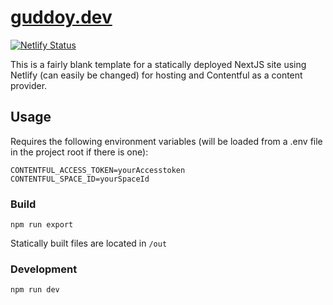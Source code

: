 # [guddoy.dev](https://guddoy.dev)
[![Netlify Status](https://api.netlify.com/api/v1/badges/e02791c6-580f-4520-8e29-66d8c3371735/deploy-status)](https://app.netlify.com/sites/relaxed-dubinsky-422af7/deploys)

This is a fairly blank template for a statically deployed NextJS site using Netlify (can easily be changed) for hosting and Contentful as a content provider.

## Usage
Requires the following environment variables (will be loaded from a .env file in the project root if there is one):
```
CONTENTFUL_ACCESS_TOKEN=yourAccesstoken
CONTENTFUL_SPACE_ID=yourSpaceId
```

### Build

`npm run export`

Statically built files are located in `/out`



### Development

`npm run dev`